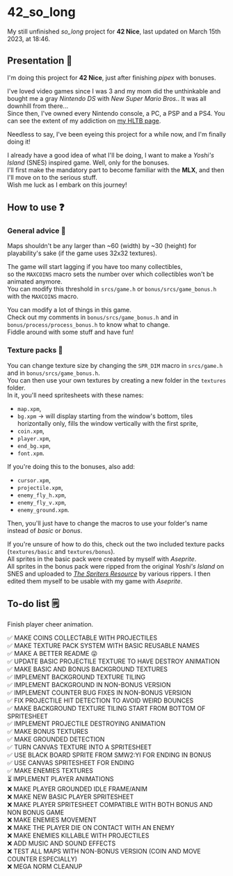 # 42_so_long

My still unfinished *so_long* project for **42 Nice**, last updated on March 15th 2023, at 18:46.

## Presentation 👾

I'm doing this project for **42 Nice**, just after finishing *pipex* with bonuses.

I've loved video games since I was 3 and my mom did the unthinkable and bought me a gray *Nintendo DS* with *New Super Mario Bros.*. It was all downhill from there...  
Since then, I've owned every Nintendo console, a PC, a PSP and a PS4. You can see the extent of my addiction on [my HLTB page].

[my HLTB page]: https://howlongtobeat.com/user/SCOUNDREL

Needless to say, I've been eyeing this project for a while now, and I'm finally doing it!

I already have a good idea of what I'll be doing, I want to make a *Yoshi's Island* (SNES) inspired game. Well, only for the bonuses.  
I'll first make the mandatory part to become familiar with the **MLX**, and then I'll move on to the serious stuff.  
Wish me luck as I embark on this journey!

## How to use ❓

### General advice 🧰

Maps shouldn't be any larger than ~60 (width) by ~30 (height) for playability's sake (if the game uses 32x32 textures).  
  
The game will start lagging if you have too many collectibles,  
so the `MAXCOINS` macro sets the number over which collectibles won't be animated anymore.  
You can modify this threshold in `srcs/game.h` or `bonus/srcs/game_bonus.h` with the `MAXCOINS` macro.  
  
You can modify a lot of things in this game.  
Check out my comments in `bonus/srcs/game_bonus.h` and in `bonus/process/process_bonus.h` to know what to change.  
Fiddle around with some stuff and have fun!  

### Texture packs 🎨

You can change texture size by changing the `SPR_DIM` macro in `srcs/game.h` and in `bonus/srcs/game_bonus.h`.  
You can then use your own textures by creating a new folder in the `textures` folder.  
In it, you'll need spritesheets with these names:
- `map.xpm`,
- `bg.xpm` -> will display starting from the window's bottom, tiles horizontally only, fills the window vertically with the first sprite,
- `coin.xpm`,
- `player.xpm`,
- `end_bg.xpm`,
- `font.xpm`.  

If you're doing this to the bonuses, also add:
- `cursor.xpm`,
- `projectile.xpm`,
- `enemy_fly_h.xpm`,
- `enemy_fly_v.xpm`,
- `enemy_ground.xpm`.  

Then, you'll just have to change the macros to use your folder's name instead of *basic* or *bonus*.  

If you're unsure of how to do this, check out the two included texture packs (`textures/basic` and `textures/bonus`).  
All sprites in the basic pack were created by myself with *Aseprite*.  
All sprites in the bonus pack were ripped from the original *Yoshi's Island* on SNES and uploaded to *[The Spriters Resource]* by various rippers. I then edited them myself to be usable with my game with *Aseprite*.  
  
[The Spriters Resource]: https://www.spriters-resource.com/snes/yoshiisland/

## To-do list 🗒️ 

Finish player cheer animation.  

✅ MAKE COINS COLLECTABLE WITH PROJECTILES  
✅ MAKE TEXTURE PACK SYSTEM WITH BASIC REUSABLE NAMES  
✅ MAKE A BETTER README 😜  
✅ UPDATE BASIC PROJECTILE TEXTURE TO HAVE DESTROY ANIMATION  
✅ MAKE BASIC AND BONUS BACKGROUND TEXTURES  
✅ IMPLEMENT BACKGROUND TEXTURE TILING  
✅ IMPLEMENT BACKGROUND IN NON-BONUS VERSION  
✅ IMPLEMENT COUNTER BUG FIXES IN NON-BONUS VERSION  
✅ FIX PROJECTILE HIT DETECTION TO AVOID WEIRD BOUNCES  
✅ MAKE BACKGROUND TEXTURE TILING START FROM BOTTOM OF SPRITESHEET  
✅ IMPLEMENT PROJECTILE DESTROYING ANIMATION  
✅ MAKE BONUS TEXTURES  
✅ MAKE GROUNDED DETECTION  
✅ TURN CANVAS TEXTURE INTO A SPRITESHEET  
✅ USE BLACK BOARD SPRITE FROM SMW2:YI FOR ENDING IN BONUS  
✅ USE CANVAS SPRITESHEET FOR ENDING  
✅ MAKE ENEMIES TEXTURES  
⏳ IMPLEMENT PLAYER ANIMATIONS  
❌ MAKE PLAYER GROUNDED IDLE FRAME/ANIM  
❌ MAKE NEW BASIC PLAYER SPRITESHEET  
❌ MAKE PLAYER SPRITESHEET COMPATIBLE WITH BOTH BONUS AND NON BONUS GAME  
❌ MAKE ENEMIES MOVEMENT  
❌ MAKE THE PLAYER DIE ON CONTACT WITH AN ENEMY  
❌ MAKE ENEMIES KILLABLE WITH PROJECTILES  
❌ ADD MUSIC AND SOUND EFFECTS  
❌ TEST ALL MAPS WITH NON-BONUS VERSION (COIN AND MOVE COUNTER ESPECIALLY)  
❌ MEGA NORM CLEANUP  
